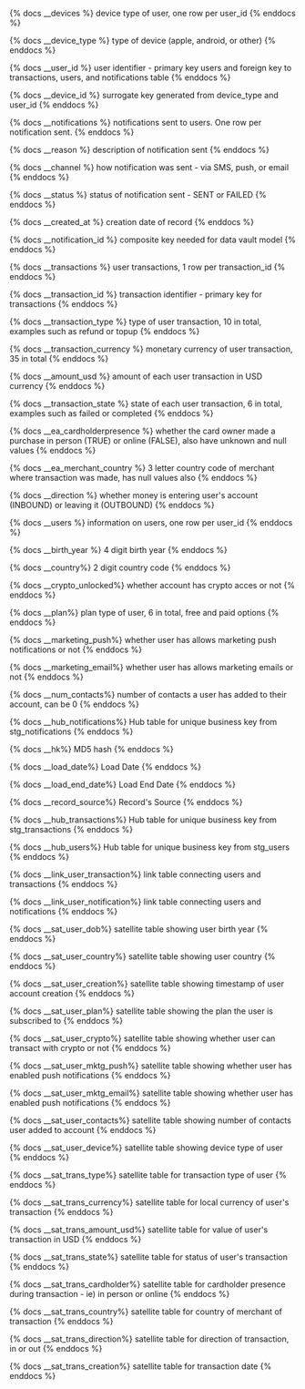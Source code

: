 {% docs __devices %}
device type of user, one row per user_id
{% enddocs %}

{% docs __device_type %}
type of device (apple, android, or other)
{% enddocs %}

{% docs __user_id %}
user identifier - primary key users and foreign key to transactions, users, and
notifications table
{% enddocs %}

{% docs __device_id %}
surrogate key generated from device_type and user_id
{% enddocs %}

{% docs __notifications %}
notifications sent to users. One row per notification sent.
{% enddocs %}

{% docs __reason %}
description of notification sent
{% enddocs %}

{% docs __channel %}
how notification was sent - via SMS, push, or email
{% enddocs %}

{% docs __status %}
status of notification sent - SENT or FAILED
{% enddocs %}

{% docs __created_at %}
creation date of record
{% enddocs %}

{% docs __notification_id %}
composite key needed for data vault model
{% enddocs %}

{% docs __transactions %}
user transactions, 1 row per transaction_id
{% enddocs %}

{% docs __transaction_id %}
transaction identifier - primary key for transactions
{% enddocs %}

{% docs __transaction_type %}
type of user transaction, 10 in total, examples such as refund or topup
{% enddocs %}

{% docs __transaction_currency %}
monetary currency of user transaction, 35 in total
{% enddocs %}

{% docs __amount_usd %}
amount of each user transaction in USD currency
{% enddocs %}

{% docs __transaction_state %}
state of each user transaction, 6 in total, examples such as failed or completed
{% enddocs %}

{% docs __ea_cardholderpresence %}
whether the card owner made a purchase in person (TRUE) or online (FALSE), also
have unknown and null values
{% enddocs %}

{% docs __ea_merchant_country %}
3 letter country code of merchant where transaction was made, has null values
also
{% enddocs %}

{% docs __direction %}
whether money is entering user's account (INBOUND) or leaving it (OUTBOUND)
{% enddocs %}

{% docs __users %}
information on users, one row per user_id
{% enddocs %}

{% docs __birth_year %}
4 digit birth year
{% enddocs %}

{% docs __country%}
2 digit country code
{% enddocs %}

{% docs __crypto_unlocked%}
whether account has crypto acces or not
{% enddocs %}

{% docs __plan%}
plan type of user, 6 in total, free and paid options
{% enddocs %}

{% docs __marketing_push%}
whether user has allows marketing push notifications or not
{% enddocs %}

{% docs __marketing_email%}
whether user has allows marketing emails or not
{% enddocs %}

{% docs __num_contacts%}
number of contacts a user has added to their account, can be 0
{% enddocs %}

{% docs __hub_notifications%}
Hub table for unique business key from stg_notifications
{% enddocs %}

{% docs __hk%}
MD5 hash
{% enddocs %}

{% docs __load_date%}
Load Date
{% enddocs %}

{% docs __load_end_date%}
Load End Date
{% enddocs %}

{% docs __record_source%}
Record's Source
{% enddocs %}

{% docs __hub_transactions%}
Hub table for unique business key from stg_transactions
{% enddocs %}

{% docs __hub_users%}
Hub table for unique business key from stg_users
{% enddocs %}

{% docs __link_user_transaction%}
link table connecting users and transactions
{% enddocs %}

{% docs __link_user_notification%}
link table connecting users and notifications
{% enddocs %}

{% docs __sat_user_dob%}
satellite table showing user birth year
{% enddocs %}

{% docs __sat_user_country%}
satellite table showing user country
{% enddocs %}

{% docs __sat_user_creation%}
satellite table showing timestamp of user account creation
{% enddocs %}

{% docs __sat_user_plan%}
satellite table showing the plan the user is subscribed to
{% enddocs %}

{% docs __sat_user_crypto%}
satellite table showing whether user can transact with crypto or not
{% enddocs %}

{% docs __sat_user_mktg_push%}
satellite table showing whether user has enabled push notifications
{% enddocs %}

{% docs __sat_user_mktg_email%}
satellite table showing whether user has enabled push notifications
{% enddocs %}

{% docs __sat_user_contacts%}
satellite table showing number of contacts user added to account
{% enddocs %}

{% docs __sat_user_device%}
satellite table showing device type of user
{% enddocs %}

{% docs __sat_trans_type%}
satellite table for transaction type of user
{% enddocs %}

{% docs __sat_trans_currency%}
satellite table for local currency of user's transaction
{% enddocs %}

{% docs __sat_trans_amount_usd%}
satellite table for value of user's transaction in USD
{% enddocs %}

{% docs __sat_trans_state%}
satellite table for status of user's transaction
{% enddocs %}

{% docs __sat_trans_cardholder%}
satellite table for cardholder presence during transaction - ie) in person or online
{% enddocs %}

{% docs __sat_trans_country%}
satellite table for country of merchant of transaction
{% enddocs %}

{% docs __sat_trans_direction%}
satellite table for direction of transaction, in or out
{% enddocs %}

{% docs __sat_trans_creation%}
satellite table for transaction date
{% enddocs %}
